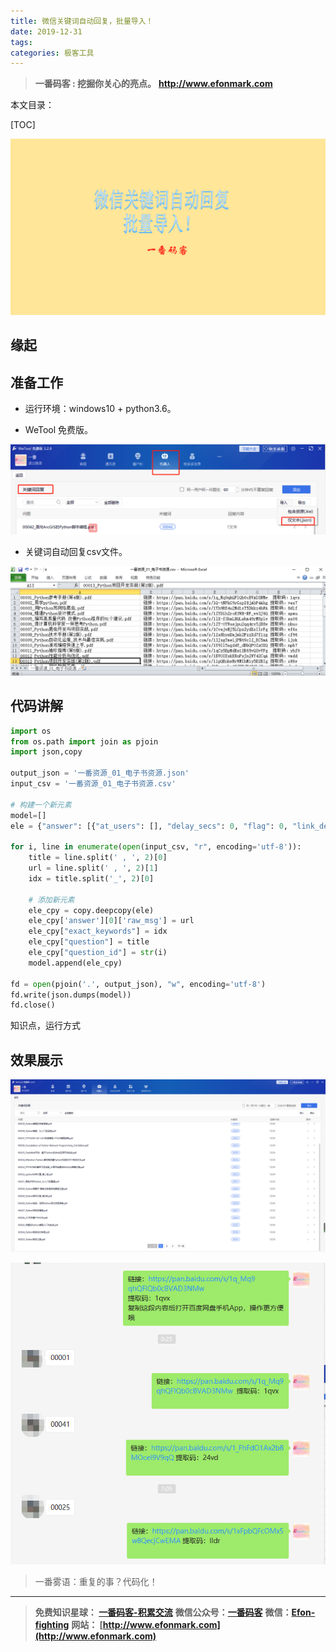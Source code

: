 ```yaml
---
title: 微信关键词自动回复，批量导入！
date: 2019-12-31
tags: 
categories: 极客工具
---
```


> **一番码客 : 挖掘你关心的亮点。**
> **http://www.efonmark.com**

本文目录：

[TOC]

![image-20191230075416697](2019-12-31-微信关键词自动回复，批量导入/image-20191230075416697.png)

<!-- more -->

## 缘起



## 准备工作

* 运行环境：windows10 + python3.6。

* WeTool 免费版。

![image-20191230080533166](2019-12-31-微信关键词自动回复，批量导入/image-20191230080533166.png)



* 关键词自动回复csv文件。

![image-20191230080719671](2019-12-31-微信关键词自动回复，批量导入/image-20191230080719671.png)

## 代码讲解

```python
import os  
from os.path import join as pjoin
import json,copy

output_json = '一番资源_01_电子书资源.json'
input_csv = '一番资源_01_电子书资源.csv'

# 构建一个新元素
model=[]
ele = {"answer": [{"at_users": [], "delay_secs": 0, "flag": 0, "link_des": "", "link_img": "", "link_title": "", "msg_type": 1, "raw_msg": "-----efonmark------", "wxid_to_send": ""}], "exact_keywords": "00001", "fuzzy_keywords": "", "question": "00001_\u6613\u5b66python.pdf", "question_id": "1"}

for i, line in enumerate(open(input_csv, "r", encoding='utf-8')):
    title = line.split(' , ', 2)[0]
    url = line.split(' , ', 2)[1]
    idx = title.split('_', 2)[0]

    # 添加新元素
    ele_cpy = copy.deepcopy(ele)
    ele_cpy['answer'][0]['raw_msg'] = url
    ele_cpy["exact_keywords"] = idx
    ele_cpy["question"] = title
    ele_cpy["question_id"] = str(i)
    model.append(ele_cpy)

fd = open(pjoin('.', output_json), "w", encoding='utf-8')
fd.write(json.dumps(model))  
fd.close()
```

知识点，运行方式

## 效果展示

![image-20191230075507803](2019-12-31-微信关键词自动回复，批量导入/image-20191230075507803.png)

![image-20191230075617304](2019-12-31-微信关键词自动回复，批量导入/image-20191230075617304.png)

> 一番雾语：重复的事？代码化！

------------------

> **免费知识星球： [一番码客-积累交流](http://www.efonmark.com/efonmark-blog/readme/zhishixingqiu1.png)**
> **微信公众号：[一番码客](http://www.efonmark.com/efonmark-blog/readme/guanzhu_1.jpg)**
> **微信：[Efon-fighting](http://www.efonmark.com/efonmark-blog/readme/weixin.jpg)**
> **网站： [http://www.efonmark.com](http://www.efonmark.com)**